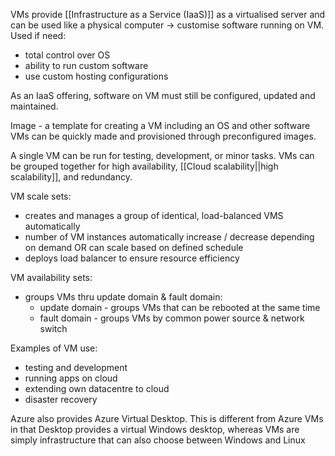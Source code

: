 VMs provide [[Infrastructure as a Service (IaaS)]] as a virtualised server and can be used like a physical computer -> customise software running on VM.
Used if need:
- total control over OS
- ability to run custom software
- use custom hosting configurations

As an IaaS offering, software on VM must still be configured, updated and maintained.

Image - a template for creating a VM including an OS and other software
VMs can be quickly made and provisioned through preconfigured images.

A single VM can be run for testing, development, or minor tasks. VMs can be grouped together for high availability, [[Cloud scalability||high scalability]], and redundancy.

VM scale sets:
- creates and manages a group of identical, load-balanced VMS automatically
- number of VM instances automatically increase / decrease depending on demand OR can scale based on defined schedule
- deploys load balancer to ensure resource efficiency

VM availability sets:
- groups VMs thru update domain & fault domain:
	- update domain - groups VMs that can be rebooted at the same time
	- fault domain - groups VMs by common power source & network switch

Examples of VM use:
- testing and development
- running apps on cloud
- extending own datacentre to cloud
- disaster recovery

Azure also provides Azure Virtual Desktop. This is different from Azure VMs in that Desktop provides a virtual Windows desktop, whereas VMs are simply infrastructure that can also choose between Windows and Linux
